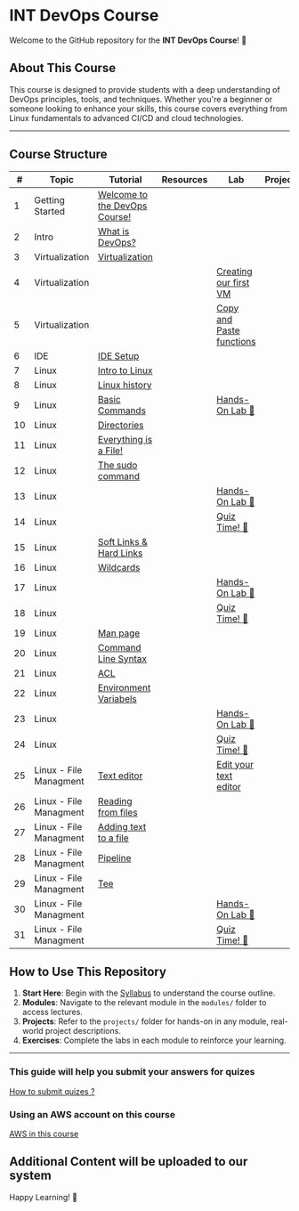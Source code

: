 # INT DevOps Course

Welcome to the GitHub repository for the **INT DevOps Course**! 🎉

## About This Course
This course is designed to provide students with a deep understanding of DevOps principles, tools, and techniques. Whether you're a beginner or someone looking to enhance your skills, this course covers everything from Linux fundamentals to advanced CI/CD and cloud technologies.

---

## Course Structure

| #   | Topic           | Tutorial                                                                              | Resources          | Lab                              | Project                        | Status   |
|-----|-----------------|---------------------------------------------------------------------------------------|--------------------|----------------------------------|--------------------------------|----------|
| 1   | Getting Started | [Welcome to the DevOps Course!](modules/module-1-intro/getting-started.md)       |            |            |                   | ✅ | 
| 2   | Intro           | [What is DevOps?](modules/module-1-intro/lesson-what-is-devops.md)               |            |            |                   | ✅  | 
| 3   | Virtualization  | [Virtualization](modules/module-1-intro/virtualisation.md)                       |            |            |                   | ✅  |
| 4   | Virtualization  |                                                                                  |            | [Creating our first VM](labs/creating-our-first-vm.md) |   | ✅  |
| 5   | Virtualization  |                                                                                  |            | [Copy and Paste functions](labs/copy-paste.md) |   | ✅  |
| 6   | IDE  |            [IDE Setup](modules/module-1-intro/ide.md)                                                                      |            |  |   | ✅  |
| 7   | Linux           | [Intro to Linux](modules/module-2-linux/intro-to-linux.md)                       |            |            |                   | ✅  |
| 8   | Linux           | [Linux history](modules/module-2-linux/history.md)                               |            |            |                   | ✅  |
| 9   | Linux           | [Basic Commands](modules/module-2-linux/basic-commands.md)                       |            | [Hands-On Lab 📝](labs/basic-linux-commands.md)  |   | ✅  |
| 10  | Linux           | [Directories](modules/module-2-linux/directories.md)                             |            |            |                   |   |
| 11  | Linux           | [Everything is a File!](modules/module-2-linux/everything-is-a-file.md)          |            |            |                   |   |
| 12  | Linux           | [The sudo command](modules/module-2-linux/sudo.md)                               |            |            |                   |   |
| 13  | Linux           |                                                                                  |            | [Hands-On Lab 📝](labs/linux-1.md) |           |   |
| 14  | Linux           |                                                                                  |            | [Quiz Time! 📝](quizzes/linux-quiz-1.md) |     |   |
| 15  | Linux           | [Soft Links & Hard Links](modules/module-2-linux/soft-links-hard-links.md)       |            |            |                   |   |
| 16  | Linux           | [Wildcards](modules/module-2-linux/wildcards.md)                                 |            |            |                   |   |
| 17  | Linux           |                                                                                  |            |  [Hands-On Lab 📝](labs/linux-2.md)      |     |   |
| 18  | Linux           |                                                                                  |            |  [Quiz Time! 📝](quizzes/linux-quiz-2.md)      |     |   |
| 19  | Linux           | [Man page](modules/module-2-linux/man-page.md)                                                                               |            |      |     |   |
| 20  | Linux           | [Command Line Syntax](modules/module-2-linux/cli-syntax.md)                                                                  |          |      |     |   |
| 21  | Linux           | [ACL](modules/module-2-linux/acl.md)                                                                  |          |      |     |   |
| 22  | Linux           | [Environment Variabels](modules/module-2-linux/env.md)                                                                  |          |      |     |   |
| 23  | Linux           |                                                                                  |            |  [Hands-On Lab 📝](labs/linux-3.md)      |     |   |
| 24  | Linux           |                                                                                  |            |  [Quiz Time! 📝](quizzes/linux-quiz-3.md)      |     |   |
| 25  | Linux - File Managment  |  [Text editor](modules/module-2-linux/the-text-editor.md)        |  | [Edit your text editor](https://www.youtube.com/watch?v=grRwgvCMR4s&ab_channel=It%27sFOSS-LinuxPortal)  |    |   |
| 26  | Linux - File Managment  |  [Reading from files](modules/module-2-linux/read-from-files.md)        |  |   |    |   |
| 27  | Linux - File Managment  |  [Adding text to a file](modules/module-2-linux/adding-text.md)        |  |   |    |   |
| 28  | Linux - File Managment  |  [Pipeline](modules/module-2-linux/pipeline.md)        |  |   |    |   |
| 29  | Linux - File Managment  |  [Tee](modules/module-2-linux/tee.md)        |  |   |    |   |
| 30  | Linux - File Managment         |                                                                                  |            |  [Hands-On Lab 📝](labs/linux-4.md)      |     |   |
| 31  | Linux - File Managment         |                                                                        |            |  [Quiz Time! 📝](quizzes/linux-quiz-4.md)      |     |   |

## How to Use This Repository

1. **Start Here**: Begin with the [Syllabus]() to understand the course outline.
2. **Modules**: Navigate to the relevant module in the `modules/` folder to access lectures.
3. **Projects**: Refer to the `projects/` folder for hands-on in any module, real-world project descriptions.
4. **Exercises**: Complete the labs in each module to reinforce your learning.

---
### This guide will help you submit your answers for quizes 
[How to submit quizes ?](modules/module-1-intro/submitting-pr.md) 

 ### Using an AWS account on this course
[AWS in this course](modules/module-1-intro/aws-account.md) 

## Additional Content will be uploaded to our system

Happy Learning! 🚀

